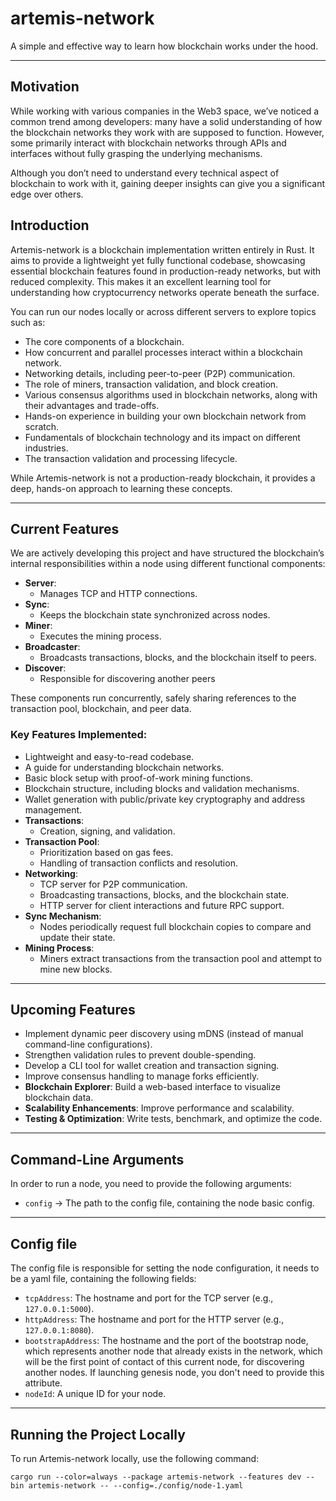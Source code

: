 # artemis-network

A simple and effective way to learn how blockchain works under the hood.

---

## Motivation

While working with various companies in the Web3 space, we’ve noticed a common trend among developers: many have a solid understanding of how the blockchain networks they work with are supposed to function. However, some primarily interact with blockchain networks through APIs and interfaces without fully grasping the underlying mechanisms.

Although you don’t need to understand every technical aspect of blockchain to work with it, gaining deeper insights can give you a significant edge over others.

## Introduction

Artemis-network is a blockchain implementation written entirely in Rust. It aims to provide a lightweight yet fully functional codebase, showcasing essential blockchain features found in production-ready networks, but with reduced complexity. This makes it an excellent learning tool for understanding how cryptocurrency networks operate beneath the surface.

You can run our nodes locally or across different servers to explore topics such as:
- The core components of a blockchain.
- How concurrent and parallel processes interact within a blockchain network.
- Networking details, including peer-to-peer (P2P) communication.
- The role of miners, transaction validation, and block creation.
- Various consensus algorithms used in blockchain networks, along with their advantages and trade-offs.
- Hands-on experience in building your own blockchain network from scratch.
- Fundamentals of blockchain technology and its impact on different industries.
- The transaction validation and processing lifecycle.

While Artemis-network is not a production-ready blockchain, it provides a deep, hands-on approach to learning these concepts.

---

## Current Features

We are actively developing this project and have structured the blockchain’s internal responsibilities within a node using different functional components:

- **Server**:
  - Manages TCP and HTTP connections.
- **Sync**:
  - Keeps the blockchain state synchronized across nodes.
- **Miner**:
  - Executes the mining process.
- **Broadcaster**:
  - Broadcasts transactions, blocks, and the blockchain itself to peers.
- **Discover**:
  - Responsible for discovering another peers

These components run concurrently, safely sharing references to the transaction pool, blockchain, and peer data.

### Key Features Implemented:
- Lightweight and easy-to-read codebase.
- A guide for understanding blockchain networks.
- Basic block setup with proof-of-work mining functions.
- Blockchain structure, including blocks and validation mechanisms.
- Wallet generation with public/private key cryptography and address management.
- **Transactions**:
  - Creation, signing, and validation.
- **Transaction Pool**:
  - Prioritization based on gas fees.
  - Handling of transaction conflicts and resolution.
- **Networking**:
  - TCP server for P2P communication.
  - Broadcasting transactions, blocks, and the blockchain state.
  - HTTP server for client interactions and future RPC support.
- **Sync Mechanism**:
  - Nodes periodically request full blockchain copies to compare and update their state.
- **Mining Process**:
  - Miners extract transactions from the transaction pool and attempt to mine new blocks.

---

## Upcoming Features

- Implement dynamic peer discovery using mDNS (instead of manual command-line configurations).
- Strengthen validation rules to prevent double-spending.
- Develop a CLI tool for wallet creation and transaction signing.
- Improve consensus handling to manage forks efficiently.
- **Blockchain Explorer**: Build a web-based interface to visualize blockchain data.
- **Scalability Enhancements**: Improve performance and scalability.
- **Testing & Optimization**: Write tests, benchmark, and optimize the code.

---

## Command-Line Arguments

In order to run a node, you need to provide the following arguments:

- `config` → The path to the config file, containing the node basic config.

---

## Config file

The config file is responsible for setting the node configuration, it needs to be a yaml file, containing the
following fields:

- `tcpAddress`: The hostname and port for the TCP server (e.g., `127.0.0.1:5000`).
- `httpAddress`: The hostname and port for the HTTP server (e.g., `127.0.0.1:8080`).
- `bootstrapAddress`: The hostname and the port of the bootstrap node, which represents another node that already exists 
in the network, which will be the first point of contact of this current node, for discovering another nodes. If launching 
genesis node, you don't need to provide this attribute.
- `nodeId`: A unique ID for your node.

---

## Running the Project Locally

To run Artemis-network locally, use the following command:

```shell
cargo run --color=always --package artemis-network --features dev --bin artemis-network -- --config=./config/node-1.yaml
```